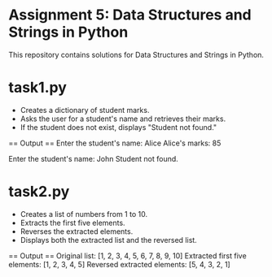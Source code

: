 # Assignment 5: Data Structures and Strings in Python

This repository contains solutions for Data Structures and Strings in Python.

# task1.py
   - Creates a dictionary of student marks.  
   - Asks the user for a student's name and retrieves their marks.  
   - If the student does not exist, displays "Student not found."

== Output ==
Enter the student's name: Alice
Alice's marks: 85

Enter the student's name: John
Student not found.

 # task2.py
   - Creates a list of numbers from 1 to 10.  
   - Extracts the first five elements.  
   - Reverses the extracted elements.  
   - Displays both the extracted list and the reversed list.

 == Output ==
 Original list: [1, 2, 3, 4, 5, 6, 7, 8, 9, 10]
Extracted first five elements: [1, 2, 3, 4, 5]
Reversed extracted elements: [5, 4, 3, 2, 1]

